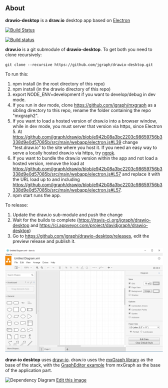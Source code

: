 About
----- 

**drawio-desktop** is a **draw.io** desktop app based on [Electron](https://electronjs.org/)

[![Build Status](https://travis-ci.org/jgraph/drawio-desktop.svg?branch=master)](https://travis-ci.org/jgraph/drawio-desktop)

[![Build status](https://ci.appveyor.com/api/projects/status/e56wdssukquwe7bv?svg=true)](https://ci.appveyor.com/project/davidjgraph/drawio-desktop)

**draw.io** is a git submodule of **drawio-desktop**. To get both you need to clone recursively:

`git clone --recursive https://github.com/jgraph/drawio-desktop.git`

To run this:
1. npm install (in the root directory of this repo)
2. npm install (in the drawio directory of this repo)
3. export NODE_ENV=development if you want to develop/debug in dev mode.
4. If you run in dev mode, clone https://github.com/jgraph/mxgraph as a sibling directory to this repo, rename the folder containing the repo "mxgraph2".
5. If you want to load a hosted version of draw.io into a browser window, while in dev mode, you must server that version via https, since Electron 5. At https://github.com/jgraph/drawio/blob/e942b08a3bc2203c98659756b3338d9e0d57085b/src/main/webapp/electron.js#L39 change "test.draw.io" to the site where you host it. If you need an easy way to serve a locally hosted draw.io via https, try [ngrok](https://ngrok.com/).
6. If you want to bundle the draw.io version within the app and not load a hosted version, remove the load at https://github.com/jgraph/drawio/blob/e942b08a3bc2203c98659756b3338d9e0d57085b/src/main/webapp/electron.js#L57 and replace it with the URL load up to and including https://github.com/jgraph/drawio/blob/e942b08a3bc2203c98659756b3338d9e0d57085b/src/main/webapp/electron.js#L57.
7. npm start runs the app.

To release:
1. Update the draw.io sub-module and push the change
2. Wait for the builds to complete (https://travis-ci.org/jgraph/drawio-desktop and https://ci.appveyor.com/project/davidjgraph/drawio-desktop)
3. Go to https://github.com/jgraph/drawio-desktop/releases, edit the preview release and publish it.



![draw.io desktop app](screenshot.png)

**draw-io desktop** uses [draw-io](https://github.com/jgraph/drawio). draw.io uses the [mxGraph library](https://github.com/jgraph/mxgraph) as the base of the stack, with the [GraphEditor example](https://github.com/jgraph/mxgraph/tree/master/javascript/examples/grapheditor) from mxGraph as the base of the application part. 

![Dependency Diagram](dependency-diagram.png)
[Edit this image](https://www.draw.io/#Hjgraph%2Fdrawio-desktop%2Fmaster%2Fdependency-diagram.png)
